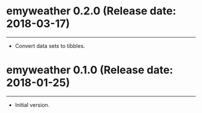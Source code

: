 # emyweather 0.2.0 (Release date: 2018-03-17)
--------------------------------------------------------------------------------

* Convert data sets to tibbles.

# emyweather 0.1.0 (Release date: 2018-01-25)
--------------------------------------------------------------------------------

* Initial version.



